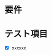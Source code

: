 <!-- I want to review in Japanese. -->
# 要件

# テスト項目

- [x] xxxxxx

<!-- I want to review in Japanese. -->
